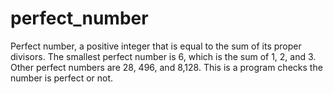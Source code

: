 # perfect_number
Perfect number, a positive integer that is equal to the sum of its proper divisors. The smallest perfect number is 6, which is the sum of 1, 2, and 3. Other perfect numbers are 28, 496, and 8,128. This is a program checks the number is perfect or not. 
